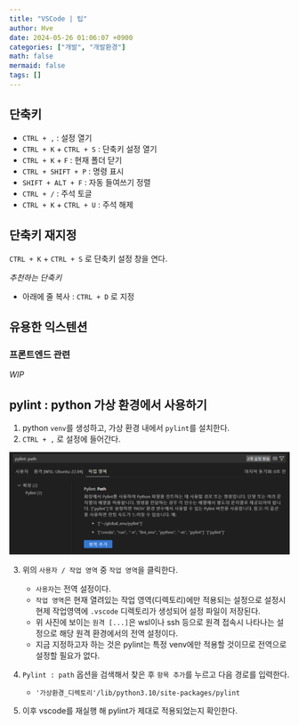 ```yaml
---
title: "VSCode | 팁"
author: Hve
date: 2024-05-26 01:06:07 +0900
categories: ["개발", "개발환경"]
math: false
mermaid: false
tags: []
---
```


## 단축키

- `CTRL + ,` : 설정 열기
- `CTRL + K` + `CTRL + S` : 단축키 설정 열기
- `CTRL + K` + `F` : 현재 폴더 닫기
- `CTRL + SHIFT + P` : 명령 표시
- `SHIFT + ALT + F` : 자동 들여쓰기 정렬
- `CTRL + /` : 주석 토글
- `CTRL + K` + `CTRL + U` : 주석 해제

## 단축키 재지정

`CTRL + K` + `CTRL + S` 로 단축키 설정 창을 연다.

*추천하는 단축키*
- 아래에 줄 복사 : `CTRL + D` 로 지정


## 유용한 익스텐션

### 프론트엔드 관련

*WIP*

## pylint : python 가상 환경에서 사용하기

1. python `venv`를 생성하고, 가상 환경 내에서 `pylint`를 설치한다.
2. `CTRL + ,` 로 설정에 들어간다.

![alt](/assets/img/vscode/vscode-pylint-01.png)

3. 위의 `사용자 / 작업 영역` 중 `작업 영역`을 클릭한다.
    - `사용자`는 전역 설정이다.
    - `작업 영역`은 현재 열려있는 작업 영역(디렉토리)에만 적용되는 설정으로 설정시 현제 작업영역에 `.vscode` 디렉토리가 생성되어 설정 파일이 저장된다.
    - 위 사진에 보이는 `원격 [...]`은 wsl이나 ssh 등으로 원격 접속시 나타나는 설정으로 해당 원격 환경에서의 전역 설정이다.
    - 지금 지정하고자 하는 것은 pylint는 특정 venv에만 적용할 것이므로 전역으로 설정할 필요가 없다.

3. `Pylint : path` 옵션을 검색해서 찾은 후 `항목 추가`를 누르고 다음 경로를 입력한다.
    - `'가상환경_디렉토리'/lib/python3.10/site-packages/pylint`

4. 이후 vscode를 재실행 해 pylint가 제대로 적용되었는지 확인한다. 

